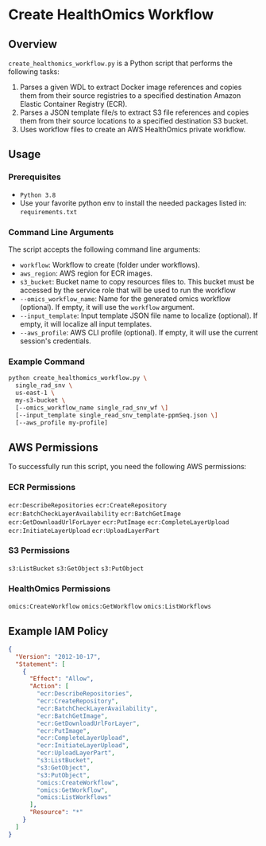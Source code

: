 # Create HealthOmics Workflow

## Overview

`create_healthomics_workflow.py` is a Python script that performs the following tasks:

1. Parses a given WDL to extract Docker image references and copies them from their source registries to a specified destination Amazon Elastic Container Registry (ECR).
2. Parses a JSON template file/s to extract S3 file references and copies them from their source locations to a specified destination S3 bucket.
3. Uses workflow files to create an AWS HealthOmics private workflow.

## Usage

### Prerequisites
- `Python 3.8`
-  Use your favorite python env to install the needed packages listed in: `requirements.txt`

### Command Line Arguments

The script accepts the following command line arguments:

- `workflow`: Workflow to create (folder under workflows).
- `aws_region`: AWS region for ECR images.
- `s3_bucket`: Bucket name to copy resources files to. This bucket must be accessed by the service role that will be used to run the workflow
- `--omics_workflow_name`: Name for the generated omics workflow (optional). If empty, it will use the `workflow` argument.
- `--input_template`: Input template JSON file name to localize (optional). If empty, it will localize all input templates.
- `--aws_profile`: AWS CLI profile (optional). If empty, it will use the current session's credentials.

### Example Command

```bash
python create_healthomics_workflow.py \
  single_rad_snv \
  us-east-1 \
  my-s3-bucket \
  [--omics_workflow_name single_rad_snv_wf \]
  [--input_template single_read_snv_template-ppmSeq.json \]
  [--aws_profile my-profile]
```

## AWS Permissions

To successfully run this script, you need the following AWS permissions:

### ECR Permissions
`ecr:DescribeRepositories`
`ecr:CreateRepository`
`ecr:BatchCheckLayerAvailability`
`ecr:BatchGetImage`
`ecr:GetDownloadUrlForLayer`
`ecr:PutImage`
`ecr:CompleteLayerUpload`
`ecr:InitiateLayerUpload`
`ecr:UploadLayerPart`
### S3 Permissions
`s3:ListBucket`
`s3:GetObject`
`s3:PutObject`
### HealthOmics Permissions
`omics:CreateWorkflow`
`omics:GetWorkflow`
`omics:ListWorkflows`


## Example IAM Policy
```json
{
  "Version": "2012-10-17",
  "Statement": [
    {
      "Effect": "Allow",
      "Action": [
        "ecr:DescribeRepositories",
        "ecr:CreateRepository",
        "ecr:BatchCheckLayerAvailability",
        "ecr:BatchGetImage",
        "ecr:GetDownloadUrlForLayer",
        "ecr:PutImage",
        "ecr:CompleteLayerUpload",
        "ecr:InitiateLayerUpload",
        "ecr:UploadLayerPart",
        "s3:ListBucket",
        "s3:GetObject",
        "s3:PutObject",
        "omics:CreateWorkflow",
        "omics:GetWorkflow",
        "omics:ListWorkflows"
      ],
      "Resource": "*"
    }
  ]
}
```